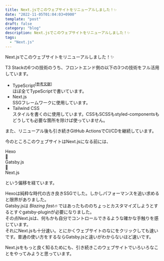 ```yaml
---
title: Next.jsでこのウェブサイトをリニューアルしました！✨
date: "2022-11-05T01:04:03+0900"
template: "post"
draft: false
category: "blog"
description: Next.jsでこのウェブサイトをリニューアルしました！✨
tags:
  - "Next.js"
---
```


Next.jsでこのウェブサイトをリニューアルしました！✨

T3 Stackの6つの技術のうち、フロントエンド側の以下の3つの技術をフル活用しています。

* TypeScript<sup>[<a target="_blank" href="https://www.amazon.co.jp/%E3%83%97%E3%83%AD%E3%82%B0%E3%83%A9%E3%83%9F%E3%83%B3%E3%82%B0TypeScript-%E2%80%95%E3%82%B9%E3%82%B1%E3%83%BC%E3%83%AB%E3%81%99%E3%82%8BJavaScript%E3%82%A2%E3%83%97%E3%83%AA%E3%82%B1%E3%83%BC%E3%82%B7%E3%83%A7%E3%83%B3%E9%96%8B%E7%99%BA-Boris-Cherny/dp/4873119049?__mk_ja_JP=%E3%82%AB%E3%82%BF%E3%82%AB%E3%83%8A&crid=3Q7MI7KXY06BB&keywords=typescript&qid=1670505807&sprefix=typescript+%2Caps%2C224&sr=8-9&linkCode=ll1&tag=nishidemasami-22&linkId=48539012d76c58e8bc3549b5a9dc7a1f&language=ja_JP&ref_=as_li_ss_tl" rel="noreferrer" >参考文献</a>]</sup>  
ほぼ全てTypeScriptで書いています。
* Next.js  
SSGフレームワークに使用しています。
* Tailwind CSS  
スタイルを書くのに使用しています。CSSもSCSSもstyled-componentsもどうしても必要な箇所を除けば使っていません。

また、リニューアル後も引き続きGitHub ActionsでCI/CDを継続しています。

今のところこのウェブサイトはNext.jsになる前には、

Hexo  
🔽  
Gatsby.js  
🔽  
Next.js

という偏移を経ています。

Hexoは純粋な時代の古き良きSSGでした。しかしパフォーマンスを追い求めると限界がありました。  
Gatsby.jsは _Blazing fast🔥_ ではあったもののちょっとカスタマイズしようとするとすぐgatsby-pluginが必要になりました。  
その点Next.jsは、何もかも自分でコントロールできるような確かな手触りを感じています。  
それにNext.jsも十分速い。とにかくウェブサイトのなにをクリックしても速いです。普通の使い方をするならGatsby.jsと違いがわからないほど速いです。  

Next.jsをもっと良く知るためにも、引き続きこのウェブサイトでいろいろなことをやってみようと思っています。

